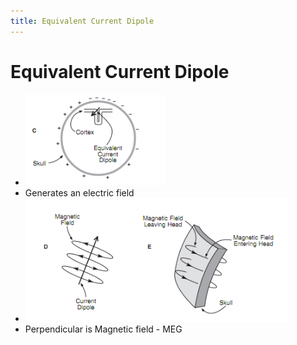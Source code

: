 ```yaml
---
title: Equivalent Current Dipole
---
```


# Equivalent Current Dipole
- ![im](assets/Pasted%20Image%2020220502144906.png)
- Generates an electric field
- ![im](assets/Pasted%20Image%2020220502144943.png)
- Perpendicular is Magnetic field - MEG
























































































